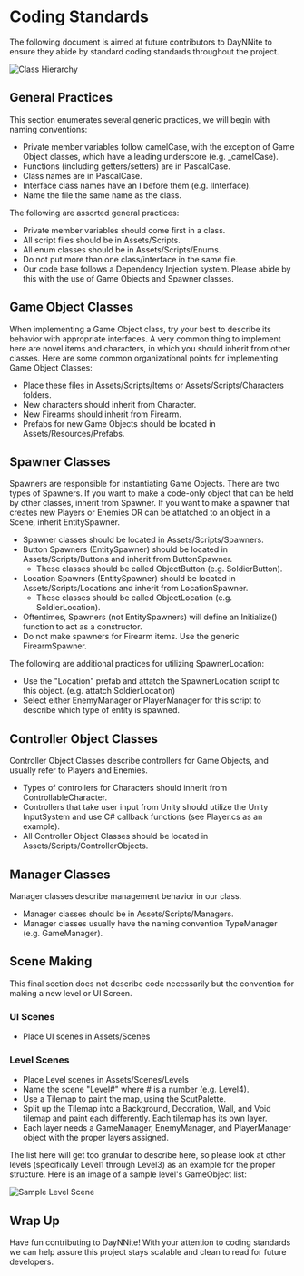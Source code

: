 ﻿# Coding Standards
The following document is aimed at future contributors to DayNNite to ensure they abide by standard coding standards throughout the project.

![Class Hierarchy](https://i.ibb.co/BPzLkN9/Day-NNite-Final-Presentation-Graphics-5.png)

## General Practices
This section enumerates several generic practices, we will begin with naming conventions:

 - Private member variables follow camelCase, with the exception of Game Object classes, which have a leading underscore (e.g. _camelCase).
 - Functions (including getters/setters) are in PascalCase.
 - Class names are in PascalCase.
 - Interface class names have an I before them (e.g. IInterface).
 - Name the file the same name as the class.

The following are assorted general practices:

- Private member variables should come first in a class.
- All script files should be in Assets/Scripts.
- All enum classes should be in Assets/Scripts/Enums.
- Do not put more than one class/interface in the same file.
- Our code base follows a Dependency Injection system. Please abide by this with the use of Game Objects and Spawner classes.

## Game Object Classes
When implementing a Game Object class, try your best to describe its behavior with appropriate interfaces. A very common thing to implement here are novel items and characters, in which you should inherit from other classes. Here are some common organizational points for implementing Game Object Classes:

- Place these files in Assets/Scripts/Items or Assets/Scripts/Characters folders.
- New characters should inherit from Character.
- New Firearms should inherit from Firearm. 
- Prefabs for new Game Objects should be located in Assets/Resources/Prefabs.

## Spawner Classes
Spawners are responsible for instantiating Game Objects. There are two types of Spawners. If you want to make a code-only object that can be held by other classes, inherit from Spawner. If you want to make a spawner that creates new Players or Enemies OR can be attatched to an object in a Scene, inherit EntitySpawner.

- Spawner classes should be located in Assets/Scripts/Spawners.
- Button Spawners (EntitySpawner) should be located in Assets/Scripts/Buttons and inherit from ButtonSpawner.
	- These classes should be called ObjectButton (e.g. SoldierButton).
- Location Spawners (EntitySpawner) should be located in Assets/Scripts/Locations and inherit from LocationSpawner.
	- These classes should be called ObjectLocation (e.g. SoldierLocation).
- Oftentimes, Spawners (not EntitySpawners) will define an Initialize() function to act as a constructor.
- Do not make spawners for Firearm items. Use the generic FirearmSpawner.


The following are additional practices for utilizing SpawnerLocation:

- Use the "Location" prefab and attatch the SpawnerLocation script to this object. (e.g. attatch SoldierLocation)
- Select either EnemyManager or PlayerManager for this script to describe which type of entity is spawned.

## Controller Object Classes
Controller Object Classes describe controllers for Game Objects, and usually refer to Players and Enemies. 

- Types of controllers for Characters should inherit from ControllableCharacter.
- Controllers that take user input from Unity should utilize the Unity InputSystem and use C# callback functions (see Player.cs as an example).
- All Controller Object Classes should be located in Assets/Scripts/ControllerObjects.

## Manager Classes
Manager classes describe management behavior in our class.

- Manager classes should be in Assets/Scripts/Managers.
- Manager classes usually have the naming convention TypeManager (e.g. GameManager).



## Scene Making
This final section does not describe code necessarily but the convention for making a new level or UI Screen.

### UI Scenes
- Place UI scenes in Assets/Scenes

### Level Scenes
- Place Level scenes in Assets/Scenes/Levels
- Name the scene "Level#" where # is a number (e.g. Level4).
- Use a Tilemap to paint the map, using the ScutPalette.
- Split up the Tilemap into a Background, Decoration, Wall, and Void tilemap and paint each differently. Each tilemap has its own layer. 
- Each layer needs a GameManager, EnemyManager, and PlayerManager object with the proper layers assigned.

The list here will get too granular to describe here, so please look at other levels (specifically Level1 through Level3) as an example for the proper structure. Here is an image of a sample level's GameObject list:

![Sample Level Scene](https://i.ibb.co/ykxQf37/Screenshot-2024-08-16-223407.png)

## Wrap Up

Have fun contributing to DayNNite! With your attention to coding standards we can help assure this project stays scalable and clean to read for future developers.
